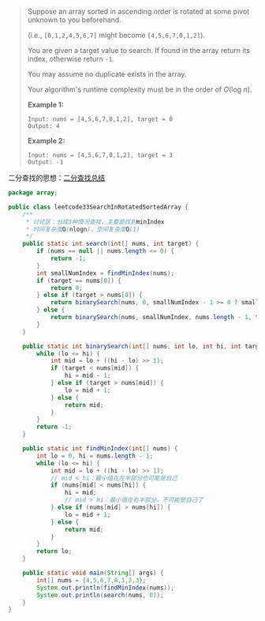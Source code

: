 > Suppose an array sorted in ascending order is rotated at some pivot unknown to you beforehand.
>
> (i.e., `[0,1,2,4,5,6,7]` might become `[4,5,6,7,0,1,2]`).
>
> You are given a target value to search. If found in the array return its index, otherwise return `-1`.
>
> You may assume no duplicate exists in the array.
>
> Your algorithm's runtime complexity must be in the order of *O*(log *n*).
>
> **Example 1:**
>
> ```
> Input: nums = [4,5,6,7,0,1,2], target = 0
> Output: 4
> ```
>
> **Example 2:**
>
> ```
> Input: nums = [4,5,6,7,0,1,2], target = 3
> Output: -1
> ```

二分查找的思想：[二分查找总结](https://limengting.site/2019/01/31/%E4%BA%8C%E5%88%86%E6%9F%A5%E6%89%BE%E7%9A%84%E5%90%84%E7%A7%8D%E5%8F%98%E5%BD%A2%E6%80%BB%E7%BB%93/)

```java
package array;

public class leetcode33SearchInRotatedSortedArray {
    /**
     * 讨论区：分成3种情况查找，主要是找到minIndex
     * 时间复杂度O(nlogn)，空间复杂度O(1)
     */
    public static int search(int[] nums, int target) {
        if (nums == null || nums.length <= 0) {
            return -1;
        }
        int smallNumIndex = findMinIndex(nums);
        if (target == nums[0]) {
            return 0;
        } else if (target > nums[0]) {
            return binarySearch(nums, 0, smallNumIndex - 1 >= 0 ? smallNumIndex - 1 : nums.length - 1, target);
        } else {
            return binarySearch(nums, smallNumIndex, nums.length - 1, target);
        }
    }

    public static int binarySearch(int[] nums, int lo, int hi, int target) {
        while (lo <= hi) {
            int mid = lo + ((hi - lo) >> 1);
            if (target < nums[mid]) {
                hi = mid - 1;
            } else if (target > nums[mid]) {
                lo = mid + 1;
            } else {
                return mid;
            }
        }
        return -1;
    }

    public static int findMinIndex(int[] nums) {
        int lo = 0, hi = nums.length - 1;
        while (lo <= hi) {
            int mid = lo + ((hi - lo) >> 1);
            // mid < hi：最小值在左半部分也可能是自己
            if (nums[mid] < nums[hi]) {
                hi = mid;
                // mid > hi：最小值在右半部分，不可能是自己了
            } else if (nums[mid] > nums[hi]) {
                lo = mid + 1;
            } else {
                return mid;
            }
        }
        return lo;
    }

    public static void main(String[] args) {
        int[] nums = {4,5,6,7,8,1,2,3};
        System.out.println(findMinIndex(nums));
        System.out.println(search(nums, 8));
    }
}
```


